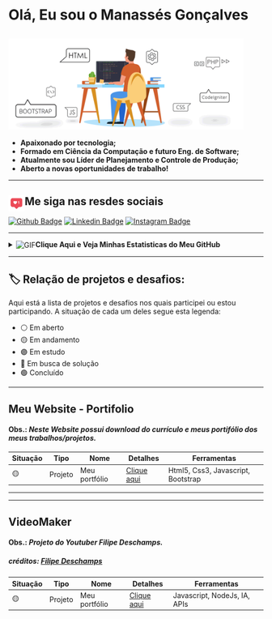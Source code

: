 # Olá, Eu sou o Manassés Gonçalves

<a href="https://github.com/ManassesGoncalves" alt="javascript"><code><img align="center" height="180px" src="https://github.com/ManassesGoncalves/ManassesGoncalves/blob/Master/imagens/Banner.gif?raw=true"></code></a>
---
- <b> Apaixonado por tecnologia;
- Formado em Ciência da Computação e futuro Eng. de Software;
- Atualmente sou Líder de Planejamento e Controle de Produção;
- Aberto a novas oportunidades de trabalho!</b>

---
## **Me siga nas resdes sociais**<img align="left" height="32px" src="https://github.com/ManassesGoncalves/ManassesGoncalves/blob/Master/imagens/Like.gif?raw=true" /></b>

[![Github Badge](https://img.shields.io/badge/-Github-000?style=flat&logo=Github&logoColor=white&link=https://github.com/ManassesGoncalves)](https://github.com/ManassesGoncalves)
[![Linkedin Badge](https://img.shields.io/badge/-LinkedIn-blue?style=flat&logo=Linkedin&logoColor=white&link=https://www.linkedin.com/in/manasses-gonçalves/)](https://www.linkedin.com/in/manasses-gonçalves/)
[![Instagram Badge](https://img.shields.io/badge/-Instagram-red?style=?style=flat&logo=Instagram&logoColor=white&link=https://www.instagram.com/manassesgoncalves/)](https://www.instagram.com/manassesgoncalves/)

---
<details>
<summary><img align="center" alt="GIF" height="150px" src="https://github.com/ManassesGoncalves/ManassesGoncalves/blob/Master/imagens/statistics.gif?raw=true" /><B>Clique Aqui e Veja Minhas Estatisticas do Meu GitHub </b></summary>



![Top Langs](https://github-readme-stats.vercel.app/api/top-langs/?username=ManassesGoncalves&theme=highcontrast)

![Manassés Gonçalves' github stats](https://github-readme-stats.vercel.app/api?username=ManassesGoncalves&theme=highcontrast)

</details>

---
## :label: Relação de projetos e desafios:
Aqui está a lista de projetos e desafios nos quais participei ou estou participando. A situação de cada um deles segue esta legenda: 
- :white_circle: Em aberto
- :yellow_circle: Em andamento
- :purple_circle: Em estudo
- :red_circle: Em busca de solução
- :green_circle: Concluído
---
## <b>Meu Website - Portifolio</b>
#### **Obs.:** *Neste Website possui download do currículo e meus portifólio dos meus trabalhos/projetos.*
|Situação|Tipo|Nome|Detalhes|Ferramentas|
|---|----|----|--------|-----------|
|:yellow_circle:|Projeto|Meu portfólio|<a href="https://github.com/ManassesGoncalves/ManassesGoncalves.github.io">Clique aqui</a> |Html5, Css3, Javascript, Bootstrap|

---
---
## <b>VideoMaker</b>
#### **Obs.:** *Projeto do Youtuber Filipe Deschamps.*
##### **créditos:**  <a href="https://www.youtube.com/watch?v=kjhu1LEmRpY&list=PLMdYygf53DP4YTVeu0JxVnWq01uXrLwHi"> Filipe Deschamps</a>
|Situação|Tipo|Nome|Detalhes|Ferramentas|
|---|----|----|--------|-----------|
|:yellow_circle:|Projeto|Meu portfólio|<a href="https://github.com/ManassesGoncalves/ManassesGoncalves.github.io">Clique aqui</a> |Javascript, NodeJs, IA, APIs|